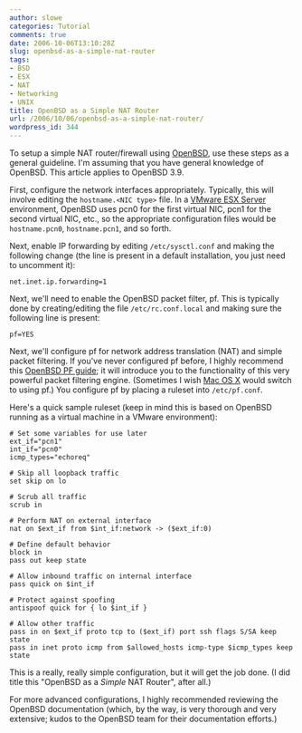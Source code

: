 ```yaml
---
author: slowe
categories: Tutorial
comments: true
date: 2006-10-06T13:10:28Z
slug: openbsd-as-a-simple-nat-router
tags:
- BSD
- ESX
- NAT
- Networking
- UNIX
title: OpenBSD as a Simple NAT Router
url: /2006/10/06/openbsd-as-a-simple-nat-router/
wordpress_id: 344
---
```


To setup a simple NAT router/firewall using [OpenBSD](http://www.openbsd.org/), use these steps as a general guideline. I'm assuming that you have general knowledge of OpenBSD. This article applies to OpenBSD 3.9.

First, configure the network interfaces appropriately. Typically, this will involve editing the `hostname.<NIC type>` file. In a [VMware ESX Server](http://www.vmware.com/products/vi/esx/) environment, OpenBSD uses pcn0 for the first virtual NIC, pcn1 for the second virtual NIC, etc., so the appropriate configuration files would be `hostname.pcn0`, `hostname.pcn1`, and so forth.

Next, enable IP forwarding by editing `/etc/sysctl.conf` and making the following change (the line is present in a default installation, you just need to uncomment it):

    net.inet.ip.forwarding=1

Next, we'll need to enable the OpenBSD packet filter, pf. This is typically done by creating/editing the file `/etc/rc.conf.local` and making sure the following line is present:

    pf=YES

Next, we'll configure pf for network address translation (NAT) and simple packet filtering. If you've never configured pf before, I highly recommend this [OpenBSD PF guide](http://www.openbsd.org/faq/pf/index.html); it will introduce you to the functionality of this very powerful packet filtering engine. (Sometimes I wish [Mac OS X](http://www.apple.com/macosx/) would switch to using pf.) You configure pf by placing a ruleset into `/etc/pf.conf`.

Here's a quick sample ruleset (keep in mind this is based on OpenBSD running as a virtual machine in a VMware environment):

```text
# Set some variables for use later
ext_if="pcn1"
int_if="pcn0"
icmp_types="echoreq"

# Skip all loopback traffic
set skip on lo

# Scrub all traffic
scrub in

# Perform NAT on external interface
nat on $ext_if from $int_if:network -> ($ext_if:0)

# Define default behavior
block in
pass out keep state

# Allow inbound traffic on internal interface
pass quick on $int_if

# Protect against spoofing
antispoof quick for { lo $int_if }

# Allow other traffic
pass in on $ext_if proto tcp to ($ext_if) port ssh flags S/SA keep state
pass in inet proto icmp from $allowed_hosts icmp-type $icmp_types keep state
```

This is a really, really simple configuration, but it will get the job done. (I did title this "OpenBSD as a _Simple_ NAT Router", after all.)

For more advanced configurations, I highly recommended reviewing the OpenBSD documentation (which, by the way, is very thorough and very extensive; kudos to the OpenBSD team for their documentation efforts.)
